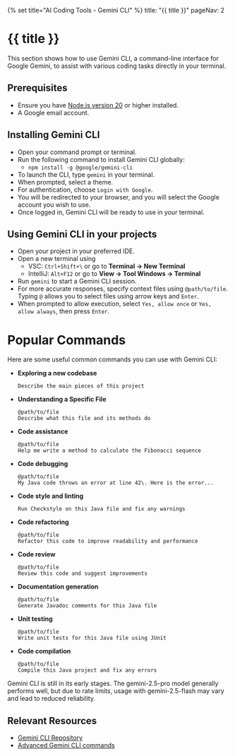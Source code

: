 {% set title="AI Coding Tools - Gemini CLI" %}
<frontmatter>
  title: "{{ title }}"
  pageNav: 2
</frontmatter>

<include src="vscode.md#wip-warning" />

# {{ title }}

This section shows how to use Gemini CLI, a command-line interface for Google Gemini, to assist with various coding tasks directly in your terminal.

## Prerequisites

* Ensure you have [Node.js version 20](https://nodejs.org/en/download) or higher installed.  
* A Google email account.

## Installing Gemini CLI
* Open your command prompt or terminal.  
* Run the following command to install Gemini CLI globally:  
  * `npm install -g @google/gemini-cli`  
* To launch the CLI, type `gemini` in your terminal.  
* When prompted, select a theme.  
* For authentication, choose `Login with Google`.  
* You will be redirected to your browser, and you will select the Google account you wish to use.  
* Once logged in, Gemini CLI will be ready to use in your terminal.

## Using Gemini CLI in your projects
* Open your project in your preferred IDE.  
* Open a new terminal using 
  * VSC: `Ctrl+Shift+\` or go to **Terminal → New Terminal**
  * IntelliJ: `Alt+F12` or go to **View → Tool Windows → Terminal**
* Run `gemini` to start a Gemini CLI session.  
* For more accurate responses, specify context files using `@path/to/file`. Typing `@` allows you to select files using arrow keys and `Enter`.  
* When prompted to allow execution, select `Yes, allow once` or `Yes, allow always`, then press `Enter`.

# Popular Commands
Here are some useful common commands you can use with Gemini CLI:
* **Exploring a new codebase**
  ```
  Describe the main pieces of this project
  ```
* **Understanding a Specific File**  
  ```
  @path/to/file  
  Describe what this file and its methods do  
  ```
* **Code assistance**  
  ```
  @path/to/file  
  Help me write a method to calculate the Fibonacci sequence  
  ```
* **Code debugging**  
  ```
  @path/to/file  
  My Java code throws an error at line 42\. Here is the error...  
  ```
* **Code style and linting**  
  ``` 
  Run Checkstyle on this Java file and fix any warnings  
  ```
* **Code refactoring**  
  ```
  @path/to/file
  Refactor this code to improve readability and performance
  ```
* **Code review**  
  ```
  @path/to/file
  Review this code and suggest improvements
  ```
* **Documentation generation**  
  ```
  @path/to/file
  Generate Javadoc comments for this Java file
  ```
* **Unit testing**  
  ```
  @path/to/file
  Write unit tests for this Java file using JUnit
  ```
* **Code compilation**  
  ```
  @path/to/file
  Compile this Java project and fix any errors
  ```

<box type="warning" seamless>

Gemini CLI is still in its early stages. The gemini-2.5-pro model generally performs well, but due to rate limits, usage with gemini-2.5-flash may vary and lead to reduced reliability.
</box>

## Relevant Resources
* [Gemini CLI Repository](https://github.com/google-gemini/gemini-cli)  
* [Advanced Gemini CLI commands](https://github.com/google-gemini/gemini-cli/blob/main/docs/cli/commands.md)
